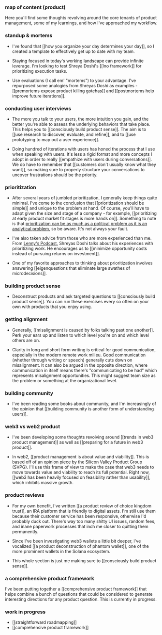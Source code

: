 ### map of content (product)

Here you'll find some thoughts revolving around the core tenants of product management, some of my learnings, and how I've approached my workflow.

### standup & mortems

- I've found that [[how you organize your day determines your day]], so I created a template to effectively get up to date with my team. 

- Staying focused in today's working landscape can provide infinite leverage. I'm looking to test Shreya Doshi's [[lno framework]] for prioritizing execution tasks.

- Use evaluations (I call em' "mortems") to your advantage. I've repurposed some analogies from Shreyas Doshi as examples - [[premortems expose product killing gotchas]] and [[postmortems help improve future iterations]].

### conducting user interviews

- The more you talk to your users, the more intuition you gain, and the better you're able to assess the underlying behaviors that take place. This helps you to [[consciously build product sense]]. The aim is to [[use research to discover, evaluate, and refine]], and to [[use prototyping to map out a user experience]].

- Doing hundred of iterations with users has honed the process that I use when speaking with users. It's less a rigid format and more concepts I adopt in order to really [[empathize with users during conversations]]. We do have to remember that [[customers don't usually know what they want]], so making sure to properly structure your conversations to uncover frustrations should be the priority.

### prioritization

- After several years of jumbled prioritization, I generally keep things quite minimal. I've come to the conclusion that [[prioritization should be simple]] and unique to the problem at hand. Of course, you'll have to adapt given the size and stage of a company - for example, [[prioritizing at early product market fit stages is more hands on]]. Something to note is that [prioritization can be as much as a political problem as it is an analytical problem](https://www.mironov.com/pri-politics/), so be aware. It's not always your fault. 

- I've also taken advice from those who are more experienced than me. From [Lenny's Podcast](https://open.spotify.com/episode/46ESEeVyHHA6sWE0AdfzTs?si=8a6cc8cc2f6747d4), Shreyas Doshi talks about his experiences with prioritizing work. He encourages us to [[minimize opportunity costs instead of pursuing returns on investment]].

- One of my favorite approaches to thinking about prioritization involves answering [[eigenquestions that eliminate large swathes of microdecisions]].

### building product sense

- Deconstruct products and ask targeted questions to [[consciously build product sense]]. You can run these exercises every so often on your own with products that you enjoy using.

### getting alignment

- Generally, [[misalignment is caused by folks talking past one another]]. Perk your ears up and listen to which level you're on and which level others are on.

- Clarity in long and short form writing is critical for good communication, especially in the modern remote work milieu. Good communication (whether through writing or speech) generally cuts down on misalignment. It can also be argued in the opposite direction, where communication in itself means there's "communicating to be had" which represents misalignment opportunities. This might suggest team size as the problem or something at the organizational level. 

### building community

- I've been reading some books about community, and I'm increasingly of the opinion that [[building community is another form of understanding users]].

### web3 vs web2 product

- I've been developing some thoughts revolving around [[trends in web3 product management]] as well as [[preparing for a future in web3 product]].

- In web2, [[product management is about value and viability]]. This is based off of an opinion piece by the Silicon Valley Product Group (SVPG). I'll use this frame of view to make the case that web3 needs to move towards value and viability to reach its full potential. Right now, [[web3 has been heavily focused on feasibility rather than usability]], which inhibits massive growth.

### product reviews

- For my own benefit, I've written [[a product review of choice kingdom trust]], an IRA platform that is friendly to digital assets. I'm still use them because their customer service has been responsive, otherwise I'd probably duck out. There's way too many shitty UI issues, random fees, and inane paperwork processes that inch me closer to quitting them permanently. 

- Since I've been investigating web3 wallets a little bit deeper, I've vocalized [[a product deconstruction of phantom wallet]], one of the more prominent wallets in the Solana ecosystem. 

- This whole section is just me making sure to [[consciously build product sense]].

### a comprehensive product framework

I've been putting together a [[comprehensive product framework]] that helps combine a bunch of questions that could be considered to generate interesting directions for any product question. This is currently in progress.

### work in progress
- [[straightforward roadmapping]]
- [[comprehensive product framework]]


